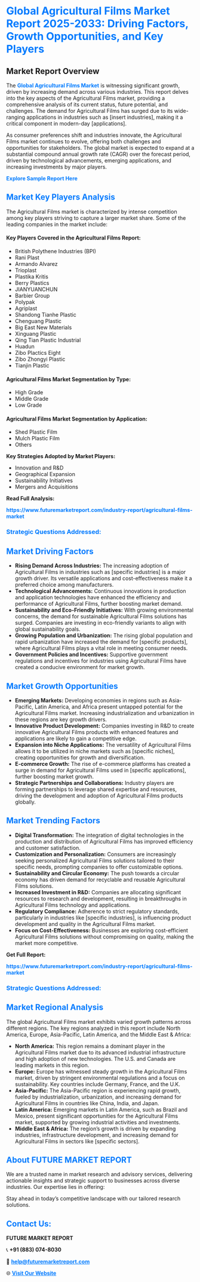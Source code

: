 <h1 style="color: #007BFF;">Global Agricultural Films Market Report 2025-2033: Driving Factors, Growth Opportunities, and Key Players</h1>

<section id="overview">
<h2>Market Report Overview</h2>
<p>The <a href="https://www.futuremarketreport.com/industry-report/agricultural-films-market" style="color: #007BFF; text-decoration: none;"><strong>Global Agricultural Films Market</strong></a> is witnessing significant growth, driven by increasing demand across various industries. This report delves into the key aspects of the Agricultural Films market, providing a comprehensive analysis of its current status, future potential, and challenges. The demand for Agricultural Films has surged due to its wide-ranging applications in industries such as [insert industries], making it a critical component in modern-day [applications].</p>
<p>As consumer preferences shift and industries innovate, the Agricultural Films market continues to evolve, offering both challenges and opportunities for stakeholders. The global market is expected to expand at a substantial compound annual growth rate (CAGR) over the forecast period, driven by technological advancements, emerging applications, and increasing investments by major players.</p>
</section>

<section id="overview">
<p><a href="https://www.futuremarketreport.com/request-sample/reportId=114127" style="color: #007BFF; text-decoration: none;"><strong>Explore Sample Report Here</strong></a></p>
</section>

<section id="key-players">
<h2 style="color: #007BFF;">Market Key Players Analysis</h2>
<p>The Agricultural Films market is characterized by intense competition among key players striving to capture a larger market share. Some of the leading companies in the market include:</p>
<h4>Key Players Covered in the Agricultural Films Report:</h4>
<ul><li>British Polythene Industries (BPI)</li><li>Rani Plast</li><li>Armando Alvarez</li><li>Trioplast</li><li>Plastika Kritis</li><li>Berry Plastics</li><li>JIANYUANCHUN</li><li>Barbier Group</li><li>Polypak</li><li>Agriplast</li><li>Shandong Tianhe Plastic</li><li>Chenguang Plastic</li><li>Big East New Materials</li><li>Xinguang Plastic</li><li>Qing Tian Plastic Industrial</li><li>Huadun</li><li>Zibo Plactics Eight</li><li>Zibo Zhongyi Plastic</li><li>Tianjin Plastic</li></ul>
<h4>Agricultural Films Market Segmentation by Type:</h4>
<ul><li>High Grade</li><li>Middle Grade</li><li>Low Grade</li></ul>

<h4>Agricultural Films Market Segmentation by Application:</h4>
<ul><li>Shed Plastic Film</li><li>Mulch Plastic Film</li><li>Others</li></ul>
<p><strong>Key Strategies Adopted by Market Players:</strong></p>
<ul>
<li>Innovation and R&D</li>
<li>Geographical Expansion</li>
<li>Sustainability Initiatives</li>
<li>Mergers and Acquisitions</li>
</ul>
</section>

<section>
<p><strong>Read Full Analysis: </strong></p><a href="https://www.futuremarketreport.com/industry-report/agricultural-films-market" style="color: #007BFF; text-decoration: none;"><strong>https://www.futuremarketreport.com/industry-report/agricultural-films-market</strong></a>
<h3 style="color: #007BFF;">Strategic Questions Addressed:</h3>
</section>

<section id="driving-factors">
<h2 style="color: #007BFF;">Market Driving Factors</h2>
<ul>
<li><strong>Rising Demand Across Industries:</strong> The increasing adoption of Agricultural Films in industries such as [specific industries] is a major growth driver. Its versatile applications and cost-effectiveness make it a preferred choice among manufacturers.</li>
<li><strong>Technological Advancements:</strong> Continuous innovations in production and application technologies have enhanced the efficiency and performance of Agricultural Films, further boosting market demand.</li>
<li><strong>Sustainability and Eco-Friendly Initiatives:</strong> With growing environmental concerns, the demand for sustainable Agricultural Films solutions has surged. Companies are investing in eco-friendly variants to align with global sustainability goals.</li>
<li><strong>Growing Population and Urbanization:</strong> The rising global population and rapid urbanization have increased the demand for [specific products], where Agricultural Films plays a vital role in meeting consumer needs.</li>
<li><strong>Government Policies and Incentives:</strong> Supportive government regulations and incentives for industries using Agricultural Films have created a conducive environment for market growth.</li>
</ul>
</section>

<section id="growth-opportunities">
<h2 style="color: #007BFF;">Market Growth Opportunities</h2>
<ul>
<li><strong>Emerging Markets:</strong> Developing economies in regions such as Asia-Pacific, Latin America, and Africa present untapped potential for the Agricultural Films market. Increasing industrialization and urbanization in these regions are key growth drivers.</li>
<li><strong>Innovative Product Development:</strong> Companies investing in R&D to create innovative Agricultural Films products with enhanced features and applications are likely to gain a competitive edge.</li>
<li><strong>Expansion into Niche Applications:</strong> The versatility of Agricultural Films allows it to be utilized in niche markets such as [specific niches], creating opportunities for growth and diversification.</li>
<li><strong>E-commerce Growth:</strong> The rise of e-commerce platforms has created a surge in demand for Agricultural Films used in [specific applications], further boosting market growth.</li>
<li><strong>Strategic Partnerships and Collaborations:</strong> Industry players are forming partnerships to leverage shared expertise and resources, driving the development and adoption of Agricultural Films products globally.</li>
</ul>
</section>

<section id="trending-factors">
<h2 style="color: #007BFF;">Market Trending Factors</h2>
<ul>
<li><strong>Digital Transformation:</strong> The integration of digital technologies in the production and distribution of Agricultural Films has improved efficiency and customer satisfaction.</li>
<li><strong>Customization and Personalization:</strong> Consumers are increasingly seeking personalized Agricultural Films solutions tailored to their specific needs, prompting companies to offer customizable options.</li>
<li><strong>Sustainability and Circular Economy:</strong> The push towards a circular economy has driven demand for recyclable and reusable Agricultural Films solutions.</li>
<li><strong>Increased Investment in R&D:</strong> Companies are allocating significant resources to research and development, resulting in breakthroughs in Agricultural Films technology and applications.</li>
<li><strong>Regulatory Compliance:</strong> Adherence to strict regulatory standards, particularly in industries like [specific industries], is influencing product development and quality in the Agricultural Films market.</li>
<li><strong>Focus on Cost-Effectiveness:</strong> Businesses are exploring cost-efficient Agricultural Films solutions without compromising on quality, making the market more competitive.</li>
</ul>
</section>

<section>
<p><strong>Get Full Report: </strong></p><a href="https://www.futuremarketreport.com/industry-report/agricultural-films-market" style="color: #007BFF; text-decoration: none;"><strong>https://www.futuremarketreport.com/industry-report/agricultural-films-market</strong></a>
<h3 style="color: #007BFF;">Strategic Questions Addressed:</h3>
</section>


<section id="regional-analysis">
<h2 style="color: #007BFF;">Market Regional Analysis</h2>
<p>The global Agricultural Films market exhibits varied growth patterns across different regions. The key regions analyzed in this report include North America, Europe, Asia-Pacific, Latin America, and the Middle East & Africa:</p>
<ul>
<li><strong>North America:</strong> This region remains a dominant player in the Agricultural Films market due to its advanced industrial infrastructure and high adoption of new technologies. The U.S. and Canada are leading markets in this region.</li>
<li><strong>Europe:</strong> Europe has witnessed steady growth in the Agricultural Films market, driven by stringent environmental regulations and a focus on sustainability. Key countries include Germany, France, and the U.K.</li>
<li><strong>Asia-Pacific:</strong> The Asia-Pacific region is experiencing rapid growth, fueled by industrialization, urbanization, and increasing demand for Agricultural Films in countries like China, India, and Japan.</li>
<li><strong>Latin America:</strong> Emerging markets in Latin America, such as Brazil and Mexico, present significant opportunities for the Agricultural Films market, supported by growing industrial activities and investments.</li>
<li><strong>Middle East & Africa:</strong> The region’s growth is driven by expanding industries, infrastructure development, and increasing demand for Agricultural Films in sectors like [specific sectors].</li>
</ul>
</section>

<footer>
<h2 style="color: #007BFF;">About FUTURE MARKET REPORT</h2>
<p>We are a trusted name in market research and advisory services, delivering actionable insights and strategic support to businesses across diverse industries. Our expertise lies in offering:</p>

<p>Stay ahead in today’s competitive landscape with our tailored research solutions.</p>

<h2 style="color: #007BFF;">Contact Us:</h2>
<p><strong>FUTURE MARKET REPORT</strong></p>
<p>📞 <strong>+91 (883) 074-8030</strong></p>
<p>📧 <strong><a href="mailto:help@futuremarketreport.com" style="color: #007BFF;">help@futuremarketreport.com</a></strong></p>
<p>🌐 <strong><a href="https://www.futuremarketreport.com/" style="color: #007BFF;">Visit Our Website</a></strong></p>
</footer>